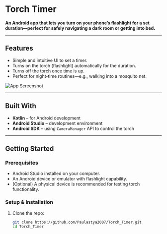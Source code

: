 # Torch Timer

**An Android app that lets you turn on your phone’s flashlight for a set duration—perfect for safely navigating a dark room or getting into bed.**

---

## Features

- Simple and intuitive UI to set a timer.
- Turns on the torch (flashlight) automatically for the duration.
- Turns off the torch once time is up.
- Perfect for night-time routines—e.g., walking into a mosquito net.

![App Screenshot](https://github.com/user-attachments/assets/810b3981-ba10-4354-ac77-1c19eef5c399)

---

## Built With

- **Kotlin** – for Android development  
- **Android Studio** – development environment  
- **Android SDK** – using `CameraManager` API to control the torch  

---

## Getting Started

### Prerequisites

- Android Studio installed on your computer.
- An Android device or emulator with flashlight capability.
- (Optional) A physical device is recommended for testing torch functionality.

### Setup & Installation

1. Clone the repo:
   ```bash
   git clone https://github.com/Paulastya2007/Torch_Timer.git
   cd Torch_Timer
